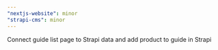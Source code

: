 ```yaml
---
"nextjs-website": minor
"strapi-cms": minor
---
```


Connect guide list page to Strapi data and add product to guide in Strapi

